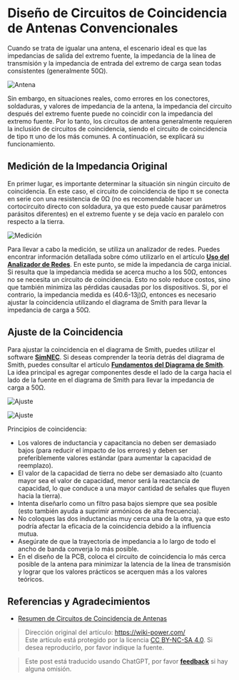 # Diseño de Circuitos de Coincidencia de Antenas Convencionales

Cuando se trata de igualar una antena, el escenario ideal es que las impedancias de salida del extremo fuente, la impedancia de la línea de transmisión y la impedancia de entrada del extremo de carga sean todas consistentes (generalmente 50Ω).

![Antena](https://img.wiki-power.com/d/wiki-media/img/20220531150107.png)

Sin embargo, en situaciones reales, como errores en los conectores, soldaduras, y valores de impedancia de la antena, la impedancia del circuito después del extremo fuente puede no coincidir con la impedancia del extremo fuente. Por lo tanto, los circuitos de antena generalmente requieren la inclusión de circuitos de coincidencia, siendo el circuito de coincidencia de tipo π uno de los más comunes. A continuación, se explicará su funcionamiento.

## Medición de la Impedancia Original

En primer lugar, es importante determinar la situación sin ningún circuito de coincidencia. En este caso, el circuito de coincidencia de tipo π se conecta en serie con una resistencia de 0Ω (no es recomendable hacer un cortocircuito directo con soldadura, ya que esto puede causar parámetros parásitos diferentes) en el extremo fuente y se deja vacío en paralelo con respecto a la tierra.

![Medición](https://img.wiki-power.com/d/wiki-media/img/20220531150242.png)

Para llevar a cabo la medición, se utiliza un analizador de redes. Puedes encontrar información detallada sobre cómo utilizarlo en el artículo [**Uso del Analizador de Redes**](https://wiki-power.com/%E7%BD%91%E7%BB%9B%E6%9E%90%E4%BB%AA%E7%9A%84%E4%BD%BF%E7%94%A8). En este punto, se mide la impedancia de carga inicial. Si resulta que la impedancia medida se acerca mucho a los 50Ω, entonces no se necesita un circuito de coincidencia. Esto no solo reduce costos, sino que también minimiza las pérdidas causadas por los dispositivos. Si, por el contrario, la impedancia medida es (40.6-13j)Ω, entonces es necesario ajustar la coincidencia utilizando el diagrama de Smith para llevar la impedancia de carga a 50Ω.

## Ajuste de la Coincidencia

Para ajustar la coincidencia en el diagrama de Smith, puedes utilizar el software [**SimNEC**](http://www.ae6ty.com/smith_charts.html). Si deseas comprender la teoría detrás del diagrama de Smith, puedes consultar el artículo [**Fundamentos del Diagrama de Smith**](https://wiki-power.com/%E5%8F%B2%E5%AF%86%E6%96%AF%E5%9C%86%E5%9B%BE%E5%9F%BA%E7%A1%80). La idea principal es agregar componentes desde el lado de la carga hacia el lado de la fuente en el diagrama de Smith para llevar la impedancia de carga a 50Ω.

![Ajuste](https://img.wiki-power.com/d/wiki-media/img/20220531150624.png)

![Ajuste](https://img.wiki-power.com/d/wiki-media/img/20220531151108.png)

Principios de coincidencia:

- Los valores de inductancia y capacitancia no deben ser demasiado bajos (para reducir el impacto de los errores) y deben ser preferiblemente valores estándar (para aumentar la capacidad de reemplazo).
- El valor de la capacidad de tierra no debe ser demasiado alto (cuanto mayor sea el valor de capacidad, menor será la reactancia de capacidad, lo que conduce a una mayor cantidad de señales que fluyen hacia la tierra).
- Intenta diseñarlo como un filtro pasa bajos siempre que sea posible (esto también ayuda a suprimir armónicos de alta frecuencia).
- No coloques las dos inductancias muy cerca una de la otra, ya que esto podría afectar la eficacia de la coincidencia debido a la influencia mutua.
- Asegúrate de que la trayectoria de impedancia a lo largo de todo el ancho de banda converja lo más posible.
- En el diseño de la PCB, coloca el circuito de coincidencia lo más cerca posible de la antena para minimizar la latencia de la línea de transmisión y lograr que los valores prácticos se acerquen más a los valores teóricos.

## Referencias y Agradecimientos

- [Resumen de Circuitos de Coincidencia de Antenas](https://momodiyer.work/20past/201901250p/201901250p.html)

> Dirección original del artículo: <https://wiki-power.com/>  
> Este artículo está protegido por la licencia [CC BY-NC-SA 4.0](https://creativecommons.org/licenses/by/4.0/deed.zh). Si desea reproducirlo, por favor indique la fuente.

> Este post está traducido usando ChatGPT, por favor [**feedback**](https://github.com/linyuxuanlin/Wiki_MkDocs/issues/new) si hay alguna omisión.